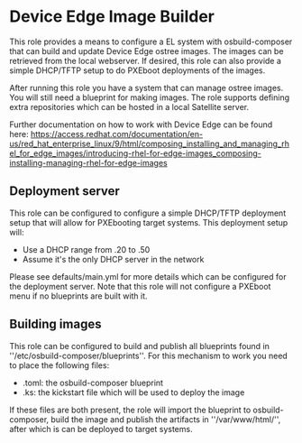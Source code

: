 # Device Edge Image Builder
This role provides a means to configure a EL system with osbuild-composer that
can build and update Device Edge ostree images. The images can be retrieved from the
local webserver. If desired, this role can also provide a simple DHCP/TFTP setup to
do PXEboot deployments of the images.

After running this role you have a system that can manage ostree images. You will still need a blueprint for making images. The role supports defining extra repositories which can be hosted in a local Satellite server.

Further documentation on how to work with Device Edge can be found here: https://access.redhat.com/documentation/en-us/red_hat_enterprise_linux/9/html/composing_installing_and_managing_rhel_for_edge_images/introducing-rhel-for-edge-images_composing-installing-managing-rhel-for-edge-images


## Deployment server
This role can be configured to configure a simple DHCP/TFTP deployment setup that will allow for PXEbooting target systems. This deployment setup will:

  * Use a DHCP range from <subnet>.20 to <subnet>.50
  * Assume it's the only DHCP server in the network

Please see defaults/main.yml for more details which can be configured for the deployment server. Note that this role will not configure a PXEboot menu if no blueprints are built with it.

## Building images
This role can be configured to build and publish all blueprints found in ''/etc/osbuild-composer/blueprints''. For this mechanism to work you need to place the following files:

  * <image>.toml: the osbuild-composer blueprint
  * <image>.ks: the kickstart file which will be used to deploy the image

If these files are both present, the role will import the blueprint to osbuild-composer, build the image and publish the artifacts in ''/var/www/html/<image>'', after which is can be deployed to target systems.
